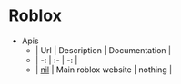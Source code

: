 # Roblox

* Apis
    * | Url | Description | Documentation |
    * | -: | :- | -: |
    * | [nil](https://roblox.com) | Main roblox website | nothing |
